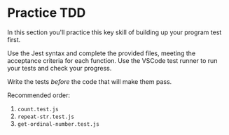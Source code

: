 # Practice TDD

In this section you'll practice this key skill of building up your program test first.

Use the Jest syntax and complete the provided files, meeting the acceptance criteria for each function. Use the VSCode test runner to run your tests and check your progress.

Write the tests _before_ the code that will make them pass.

Recommended order:

1. `count.test.js`
1. `repeat-str.test.js`
1. `get-ordinal-number.test.js`
